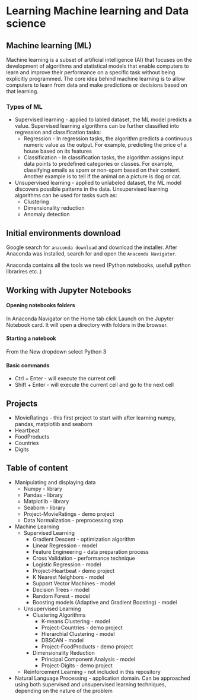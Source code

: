 # Learning Machine learning and Data science

## Machine learning (ML)

Machine learning is a subset of artificial intelligence (AI) that focuses on the development of algorithms and statistical models that enable computers to learn and improve their performance on a specific task without being explicitly programmed. The core idea behind machine learning is to allow computers to learn from data and make predictions or decisions based on that learning.

### Types of ML

- Supervised learning - applied to labled dataset, the ML model predicts a value. Supervised learning algorithms can be further classified into regression and classification tasks:
  - Regression - In regression tasks, the algorithm predicts a continuous numeric value as the output. For example, predicting the price of a house based on its features
  - Classification - In classification tasks, the algorithm assigns input data points to predefined categories or classes. For example, classifying emails as spam or non-spam based on their content. Another example is to tell if the animal on a picture is dog or cat.
- Unsupervised learning - applied to unlabeled dataset, the ML model discovers possible patterns in the data. Unsupervised learning algorithms can be used for tasks such as:
  - Clustering
  - Dimensionality reduction
  - Anomaly detection

## Initial environments download

Google search for `anaconda download` and download the installer.
After Anaconda was installed, search for and open the `Anaconda Navigator`.

Anaconda contains all the tools we need (Python notebooks, usefull python librarires etc..)

## Working with Jupyter Notebooks

#### Opening notebooks folders

In Anaconda Navigator on the Home tab click Launch on the Jupyter Notebook card. It will open a directory with folders in the browser.

#### Starting a notebook

From the New dropdown select Python 3

#### Basic commands

- Ctrl + Enter - will execute the current cell
- Shift + Enter - will execute the current cell and go to the next cell

## Projects

- MovieRatings - this first project to start with after learning numpy, pandas, matplotlib and seaborn
- Heartbeat
- FoodProducts
- Countries
- Digits

## Table of content

- Manipulating and displaying data
  - Numpy - library
  - Pandas - library
  - Matplotlib - library
  - Seaborn - library
  - Project-MovieRatings - demo project
  - Data Normalization - preprocessing step
- Machine Learning
  - Supervised Learning
    - Gradient Descent - optimization algorithm
    - Linear Regression - model
    - Feature Engineering - data preparation process
    - Cross Validation - performance technique
    - Logistic Regression - model
    - Project-Heartbeat - demo project
    - K Nearest Neighbors - model
    - Support Vector Machines - model
    - Decision Trees - model
    - Random Forest - model
    - Boosting models (Adaptive and Gradient Boosting) - model
  - Unsupervised Learning
    - Clustering Algorithms
      - K-means Clustering - model
      - Project-Countries - demo project
      - Hierarchial Clustering - model
      - DBSCAN - model
      - Project-FoodProducts - demo project
    - Dimensionality Reduction
      - Principal Component Analysis - model
      - Project-Digits - demo project
  - Reinforcement Learning - not included in this repository
- Natural Language Processing - application domain. Can be approached using both supervised and unsupervised learning techniques, depending on the nature of the problem
